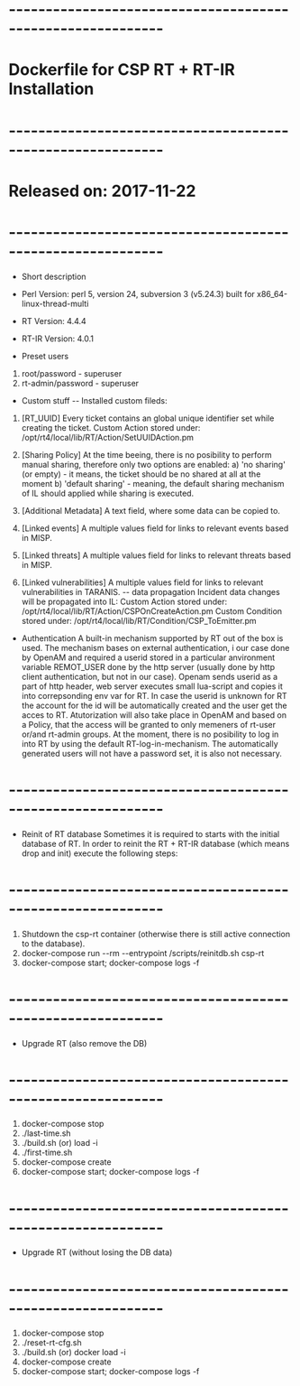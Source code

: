 # -----------------------------------------------------------
# Dockerfile for CSP RT + RT-IR Installation
# -----------------------------------------------------------
# Released on: 2017-11-22
# -----------------------------------------------------------

* Short description
- Perl
Version: perl 5, version 24, subversion 3 (v5.24.3) built for x86_64-linux-thread-multi

- RT
Version: 4.4.4

- RT-IR
Version: 4.0.1

- Preset users
1. root/password - superuser
2. rt-admin/password - superuser

- Custom stuff
-- Installed custom fileds:
1. [RT_UUID]
Every ticket contains an global unique identifier set while
creating the ticket.
Custom Action stored under: 
/opt/rt4/local/lib/RT/Action/SetUUIDAction.pm
2. [Sharing Policy]
At the time beeing, there is no posibility to perform manual
sharing, therefore only two options are enabled:
a) 'no sharing' (or empty) - it means, the ticket should be no shared at all at
the moment
b) 'default sharing' - meaning, the default sharing mechanism of IL
should applied while sharing is executed.

3. [Additional Metadata]
A text field, where some data can be copied to.
4. [Linked events]
A multiple values field for links to relevant events based 
in MISP.
5. [Linked threats]
A multiple values field for links to relevant threats based 
in MISP.
6. [Linked vulnerabilities]
A multiple values field for links to relevant vulnerabilities 
in TARANIS.
-- data propagation
Incident data changes will be propagated into IL:
Custom Action stored under:
/opt/rt4/local/lib/RT/Action/CSPOnCreateAction.pm
Custom Condition stored under:
/opt/rt4/local/lib/RT/Condition/CSP_ToEmitter.pm

- Authentication
A built-in mechanism supported by RT out of the box is used. 
The mechanism bases on external authentication, i our case
done by OpenAM and required a userid stored in a particular
anvironment variable REMOT_USER done by the http server (usually
done by http client authentication, but not in our case). Openam
sends userid as a part of http header, web server executes small
lua-script and copies it into correpsonding env var for RT.
In case the userid is unknown for RT the account for the id will
be automatically created and the user get the acces to RT.
Atutorization will also take place in OpenAM and based on a Policy,
that the access will be granted to only memeners of rt-user 
or/and rt-admin groups.
At the moment, there is no posibility to log in into RT by using 
the default RT-log-in-mechanism. The automatically generated
users will not have a password set, it is also not necessary.

# -----------------------------------------------------------
* Reinit of RT database
Sometimes it is required to starts with the initial database
of RT. In order to reinit the RT + RT-IR database (which 
means drop and init) execute the following steps:
# -----------------------------------------------------------

1. Shutdown the csp-rt container (otherwise there is still active connection 
to the database).
2. docker-compose run --rm --entrypoint /scripts/reinitdb.sh csp-rt
3. docker-compose start; docker-compose logs -f

# -----------------------------------------------------------
* Upgrade RT (also remove the DB)
# -----------------------------------------------------------

1. docker-compose stop
2. ./last-time.sh
3. ./build.sh (or) load -i <new-image>
4. ./first-time.sh
5. docker-compose create
6. docker-compose start; docker-compose logs -f

# -----------------------------------------------------------
* Upgrade RT (without losing the DB data)
# -----------------------------------------------------------

1. docker-compose stop
2. ./reset-rt-cfg.sh
3. ./build.sh (or) docker load -i <new-image>
4. docker-compose create
5. docker-compose start; docker-compose logs -f


